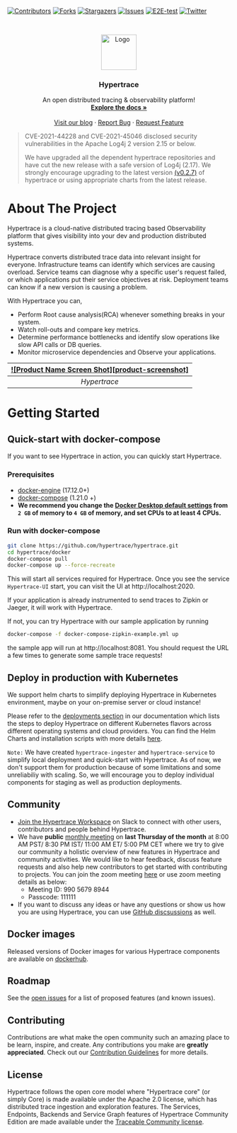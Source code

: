 [![Contributors][contributors-shield]][contributors-url]
[![Forks][forks-shield]][forks-url]
[![Stargazers][stars-shield]][stars-url]
[![Issues][issues-shield]][issues-url]
[![E2E-test][github-actions-shield]][github-actions-url]
[![Twitter][twitter-shield]][twitter-url]

<br />
<p align="center">
  <a href="https://github.com/hypertrace/hypertrace">
    <img src="https://avatars.githubusercontent.com/u/65374698?s=200&v=4" alt="Logo" width="80" height="80">
  </a>

  <h3 align="center">Hypertrace</h3>
  <p align="center">
    An open distributed tracing & observability platform! 
    <br />
    <a href="https://docs.hypertrace.org"><strong>Explore the docs »</strong></a>
    <br />
    <br />
    <a href="https://blog.hypertrace.org">Visit our blog</a>
    ·
    <a href="https://github.com/hypertrace/hypertrace/issues">Report Bug</a>
    ·
    <a href="https://github.com/hypertrace/hypertrace/issues">Request Feature</a>
  </p>
</p>


> CVE-2021-44228 and CVE-2021-45046 disclosed security vulnerabilities in the Apache Log4j 2 version 
> 2.15 or below.
> 
> We have upgraded all the dependent hypertrace repositories and have cut the new release with 
> a safe version of Log4j (2.17). We strongly encourage upgrading to the latest version 
> [(v0.2.7)](https://github.com/hypertrace/hypertrace/releases/tag/0.2.7) of hypertrace or using appropriate charts from the latest release.

# About The Project

Hypertrace is a cloud-native distributed tracing based Observability platform that gives visibility into your dev and production distributed systems.

Hypertrace converts distributed trace data into relevant insight for everyone. Infrastructure teams can identify which services are causing overload. Service teams can diagnose why a specific user's request failed, or which applications put their service objectives at risk. Deployment teams can know if a new version is causing a problem.

With Hypertrace you can, 
- Perform Root cause analysis(RCA) whenever something breaks in your system.
- Watch roll-outs and compare key metrics.
- Determine performance bottlenecks and identify slow operations like slow API calls or DB queries. 
- Monitor microservice dependencies and Observe your applications. 

| [![Product Name Screen Shot][product-screenshot]](https://hypertrace.org) | 
|:--:| 
| *Hypertrace* |


# Getting Started
## Quick-start with docker-compose

If you want to see Hypertrace in action, you can quickly start Hypertrace.

### Prerequisites
- [docker-engine](https://docs.docker.com/engine/install/) (17.12.0+)
- [docker-compose](https://docs.docker.com/compose/install/) (1.21.0 +)
- **We recommend you change the [Docker Desktop default settings](https://hypertrace-docs.s3.amazonaws.com/docker-desktop.png) from `2 GB` of memory to `4 GB` of memory, and set CPUs to at least 4 CPUs.** 

### Run with docker-compose
```bash
git clone https://github.com/hypertrace/hypertrace.git
cd hypertrace/docker
docker-compose pull
docker-compose up --force-recreate
```

This will start all services required for Hypertrace. Once you see the service `Hypertrace-UI` start, you can visit the UI at http://localhost:2020.

If your application is already instrumented to send traces to Zipkin or Jaeger, it will work with Hypertrace.

If not, you can try Hypertrace with our sample application by running

```bash
docker-compose -f docker-compose-zipkin-example.yml up
```

the sample app will run at http://localhost:8081. You should request the URL a few times to generate some sample trace requests!

## Deploy in production with Kubernetes

We support helm charts to simplify deploying Hypertrace in Kubernetes environment, maybe on your on-premise server or cloud instance! 

Please refer to the [deployments section](https://docs.hypertrace.org/deployments/) in our documentation which lists the steps to deploy Hypertrace on different Kubernetes flavors across different operating systems and cloud providers. You can find the Helm Charts and installation scripts with more details [here](https://github.com/hypertrace/hypertrace/tree/main/kubernetes).

`Note:` We have created `hypertrace-ingester` and `hypertrace-service` to simplify local deployment and quick-start with Hypertrace. As of now, we don't support them for production because of some limitations and some unreliabiliy with scaling. So, we will encourage you to deploy individual components for staging as well as production deployments. 

## Community
- [Join the Hypertrace Workspace](https://join.slack.com/t/hypertrace/shared_invite/zt-oln0psj9-lm1CSkXE1vsWdcw6YKWGDg) on Slack to connect with other users, contributors and people behind Hypertrace.
- We have **public** [monthly meeting](https://traceable-ai.zoom.us/j/85283423421?pwd=Nk11SUdZZGc1TC80NWgxRlF4Y05GUT09) on **last Thursday of the month** at 8:00 AM PST/ 8:30 PM IST/ 11:00 AM ET/ 5:00 PM CET where we try to give our community a holistic overview of new features in Hypertrace and community activities. We would like to hear feedback, discuss feature requests and also help new contributors to get started with contributing to projects. You can join the zoom meeting [here](https://traceable-ai.zoom.us/j/85283423421?pwd=Nk11SUdZZGc1TC80NWgxRlF4Y05GUT09) or use zoom meeting details as below:
    - Meeting ID: 990 5679 8944
    - Passcode: 111111
- If you want to discuss any ideas or have any questions or show us how you are using Hypertrace, you can use [GitHub discsussions](https://github.com/hypertrace/hypertrace/discussions) as well. 

## Docker images

Released versions of Docker images for various Hypertrace components are available on [dockerhub](https://hub.docker.com/u/hypertrace).

## Roadmap

See the [open issues](https://github.com/hypertrace/hypertrace/issues) for a list of proposed features (and known issues).

## Contributing

Contributions are what make the open community such an amazing place to be learn, inspire, and create. Any contributions you make are **greatly appreciated**. Check out our [Contribution Guidelines](https://github.com/hypertrace/hypertrace/blob/main/.github/CONTRIBUTING.md) for more details. 

## License

Hypertrace follows the open core model where "Hypertrace core" (or simply Core) is made available under the Apache 2.0 license, which has distributed trace ingestion and exploration features. The Services, Endpoints, Backends and Service Graph features of Hypertrace Community Edition are made available under the
[Traceable Community license](LICENSE).


[contributors-shield]: https://img.shields.io/github/contributors/hypertrace/hypertrace.svg?style=for-the-badge
[contributors-url]: https://github.com/hypertrace/hypertrace/graphs/contributors
[github-actions-shield]: https://img.shields.io/github/workflow/status/hypertrace/hypertrace/e2e%20test?color=orange&label=e2e-test&logo=github&logoColor=orange&style=for-the-badge
[github-actions-url]: https://github.com/hypertrace/hypertrace/actions/workflows/docker-tests.yml
[forks-shield]: https://img.shields.io/github/forks/hypertrace/hypertrace.svg?style=for-the-badge
[forks-url]: https://github.com/hypertrace/hypertrace/network/members
[stars-shield]: https://img.shields.io/github/stars/hypertrace/hypertrace.svg?style=for-the-badge
[stars-url]: https://github.com/hypertrace/hypertrace/stargazers
[issues-shield]: https://img.shields.io/github/issues/hypertrace/hypertrace.svg?style=for-the-badge
[issues-url]: https://github.com/hypertrace/hypertrace/issues
[twitter-shield]: https://img.shields.io/badge/-Twitter-black.svg?style=for-the-badge&logo=twitter&colorB=555
[twitter-url]: https://twitter.com/hypertraceorg
